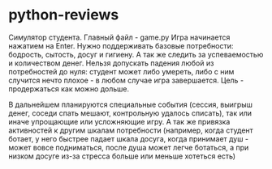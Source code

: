 # python-reviews
Симулятор студента. 
Главный файл - game.py
Игра начинается нажатием на Enter.
Нужно поддерживать базовые потребности: бодрость, сытость, досуг и гигиену. А так же следить за успеваемостью и количеством денег.
Нельзя допускать падения любой из потребностей до нуля: студент может либо умереть, либо с ним случится нечто плохое - в любом случае игра завершается.
Цель - продержаться как можно дольше.


В дальнейшем планируются специальные события (сессия, выигрыш денег, соседи спать мешают, контрольную удалось списать), так или
иначе упрощающие или усложняющие игру. 
А так же привязка активностей к другим шкалам потребности (например, когда студент ботает, у него быстрее падает шкала досуга, когда принимает душ - может вовсе подниматься, после душа может легче ботаться, а при низком досуге из-за стресса больше или меньше хотеться есть)
